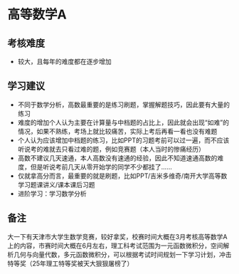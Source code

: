 # 高等数学A
## 考核难度
- 较大，且每年的难度都在逐步增加
## 学习建议
- 不同于数学分析，高数最重要的是练习刷题，掌握解题技巧，因此要有大量的练习
- 难度的增加个人认为主要在计算量与中档题的占比上，因此就会出现“如难”的情况，如果不熟练，考场上就比较痛苦，实际上考后再看一看也没有难题
- 个人认为应该增加中档题的练习，比如PPT的习题考前可以过一遍，而不应该听说考的难就去只看过难的题，例如竞赛题（本人当时的惨痛经历）
- 高数不建议几天速通，本人高数没有速通的经验，因此不知道速通高数的难度，但是听说考前几天从零开始学的同学不少都挂了......
- 仅就拿高分而言，最重要的就是刷题，比如PPT/吉米多维奇/南开大学高等数学习题课讲义/课本课后习题
- 进阶学习：学习数学分析
## 备注
大一下有天津市大学生数学竞赛，较好拿奖，校赛时间大概在3月考核高等数学A上的内容，市赛时间大概在6月左右，理工科考试范围为一元函数微积分，空间解析几何与向量代数，多元函数微积分，可以根据考试时间规划一下学习计划，冲击特等奖（25年理工特等奖被天大狠狠屠榜了）
